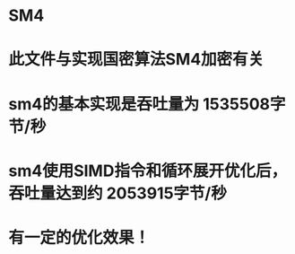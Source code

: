 # SM4
# 此文件与实现国密算法SM4加密有关
# sm4的基本实现是吞吐量为 1535508字节/秒
# sm4使用SIMD指令和循环展开优化后，吞吐量达到约 2053915字节/秒
# 有一定的优化效果！
